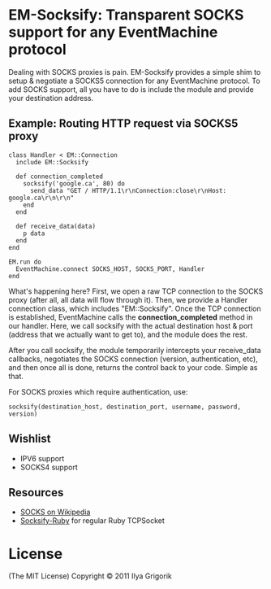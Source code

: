 # EM-Socksify: Transparent SOCKS support for any EventMachine protocol

Dealing with SOCKS proxies is pain. EM-Socksify provides a simple shim to setup & negotiate a SOCKS5 connection for any EventMachine protocol. To add SOCKS support, all you have to do is include the module and provide your destination address.

## Example: Routing HTTP request via SOCKS5 proxy

    class Handler < EM::Connection
      include EM::Socksify

      def connection_completed
        socksify('google.ca', 80) do
          send_data "GET / HTTP/1.1\r\nConnection:close\r\nHost: google.ca\r\n\r\n"
        end
      end

      def receive_data(data)
        p data
      end
    end

    EM.run do
      EventMachine.connect SOCKS_HOST, SOCKS_PORT, Handler
    end

What's happening here? First, we open a raw TCP connection to the SOCKS proxy (after all, all data will flow through it). Then, we provide a Handler connection class, which includes "EM::Socksify". Once the TCP connection is established, EventMachine calls the **connection_completed** method in our handler. Here, we call socksify with the actual destination host & port (address that we actually want to get to), and the module does the rest.

After you call socksify, the module temporarily intercepts your receive_data callbacks, negotiates the SOCKS connection (version, authentication, etc), and then once all is done, returns the control back to your code. Simple as that.

For SOCKS proxies which require authentication, use:

    socksify(destination_host, destination_port, username, password, version)


## Wishlist

- IPV6 support
- SOCKS4 support

## Resources

- [SOCKS on Wikipedia](http://en.wikipedia.org/wiki/SOCKS)
- [Socksify-Ruby](https://github.com/astro/socksify-ruby) for regular Ruby TCPSocket

# License

(The MIT License)
Copyright © 2011 Ilya Grigorik
